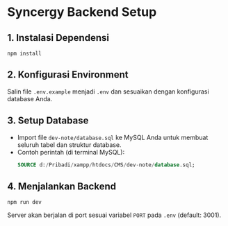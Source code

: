 # Syncergy Backend Setup

## 1. Instalasi Dependensi
```
npm install
```

## 2. Konfigurasi Environment
Salin file `.env.example` menjadi `.env` dan sesuaikan dengan konfigurasi database Anda.

## 3. Setup Database
- Import file `dev-note/database.sql` ke MySQL Anda untuk membuat seluruh tabel dan struktur database.
- Contoh perintah (di terminal MySQL):
  ```sql
  SOURCE d:/Pribadi/xampp/htdocs/CMS/dev-note/database.sql;
  ```

## 4. Menjalankan Backend
```
npm run dev
```

Server akan berjalan di port sesuai variabel `PORT` pada `.env` (default: 3001).
